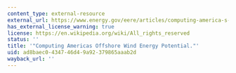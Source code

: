 ```yaml
---
content_type: external-resource
external_url: https://www.energy.gov/eere/articles/computing-america-s-offshore-wind-energy-potential
has_external_license_warning: true
license: https://en.wikipedia.org/wiki/All_rights_reserved
status: ''
title: '"Computing Americas Offshore Wind Energy Potential."'
uid: ad8baec0-4347-46d4-9a92-379865aaab2d
wayback_url: ''
---
```

